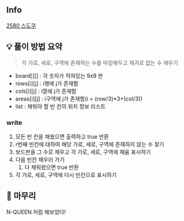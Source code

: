## Info
[2580 스도쿠](https://www.acmicpc.net/problem/2580)

## 💡 풀이 방법 요약
> 각 가로, 세로, 구역에 존재하는 수를 마킹해두고 재귀로 없는 수 채우기

* board[][] : 각 숫자가 적혀있는 9x9 판
* rows[i][j] : i행에 j가 존재함
* cols[i][j] : i열에 j가 존재함
* areas[i][j] : i구역에 j가 존재함(i = (row/3)*3+(col/3))
* list<Pos> : 채워야 할 빈 칸의 위치 정보 리스트

### write
1. 모든 빈 칸을 채웠으면 출력하고 true 반환
2. r번째 빈칸에 대하여 해당 가로, 세로, 구역에 존재하지 않는 수 찾기
3. 보드판을 그 수로 채우고 각 가로, 세로, 구역에 채움 표시하기
4. 다음 빈칸 채우러 가기
   1. 다 채워왔으면 true 반환
5. 각 가로, 세로, 구역에 다시 빈칸으로 표시하기

## 🙂 마무리
N-QUEEN 처럼 해보았다!
